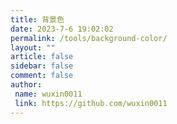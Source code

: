 ```yaml
---
title: 背景色
date: 2023-7-6 19:02:02
permalink: /tools/background-color/
layout: ""
article: false
sidebar: false
comment: false
author:
 name: wuxin0011
 link: https://github.com/wuxin0011
---
```


<ClientOnly>
 <BackImageColor/>
</ClientOnly>

<script>
import BackImageColor from '../.vuepress/tools/BackImageColor.vue'


export default {
    components:{
     BackImageColor
    }
}
</script>
